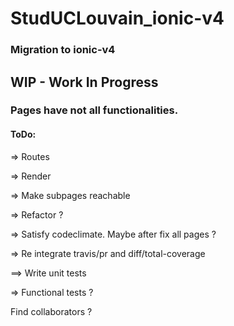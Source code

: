 # StudUCLouvain_ionic-v4
### Migration to ionic-v4


## WIP - Work In Progress


### Pages have not all functionalities.


#### ToDo:

=> Routes

=> Render

=> Make subpages reachable

=> Refactor ?

=> Satisfy codeclimate. Maybe after fix all pages ?

=> Re integrate travis/pr and diff/total-coverage

==> Write unit tests

=> Functional tests ?


Find collaborators ?
